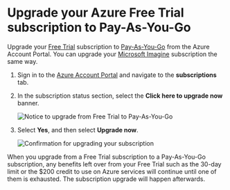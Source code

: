 <properties
   pageTitle="Upgrade your Azure Free Trial subscription to Pay-As-You-Go"
   description="Describes the process and requirements for upgrading from a free subscription to Pay-As-You-Go"
   services=""
   documentationCenter=""
   authors="jlian"
   manager="mbaldwin"
   editor=""
   tags="billing"
   />

<tags
   ms.service="billing"
   ms.devlang="na"
   ms.topic="article"
   ms.tgt_pltfrm="na"
   ms.workload="na"
   ms.date="10/26/2016"
   ms.author="jlian"/>

# Upgrade your Azure Free Trial subscription to Pay-As-You-Go

Upgrade your [Free Trial](https://azure.microsoft.com/free/) subscription to [Pay-As-You-Go](https://azure.microsoft.com/offers/ms-azr-0003p/) from the Azure Account Portal. You can upgrade your [Microsoft Imagine](https://azure.microsoft.com/offers/ms-azr-0144p/) subscription the same way.

1. Sign in to the [Azure Account Portal](https://account.windowsazure.com/subscriptions) and navigate to the **subscriptions** tab.

2. In the subscription status section, select the **Click here to upgrade now** banner.

    ![Notice to upgrade from Free Trial to Pay-As-You-Go](./media/billing-upgrade-azure-subscription/billpage.png)

3. Select **Yes**, and then select **Upgrade now**.

    ![Confirmation for upgrading your subscription](./media/billing-upgrade-azure-subscription/Upgrade.png)

When you upgrade from a Free Trial subscription to a Pay-As-You-Go subscription, any benefits left over from your Free Trial such as the 30-day limit or the $200 credit to use on Azure services will continue until one of them is exhausted. The subscription upgrade will happen afterwards.
